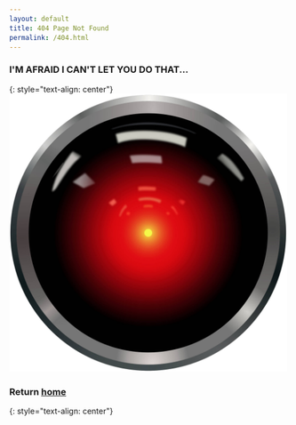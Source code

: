 ```yaml
---
layout: default
title: 404 Page Not Found
permalink: /404.html
---
```

### I'M AFRAID I CAN'T LET YOU DO THAT...
{: style="text-align: center"}
<img src="/pictures/404.jpg" alt="404" style="width:500px; height: 500px"> 

### Return [home](https://www.maxmunday.com/)
{: style="text-align: center"}